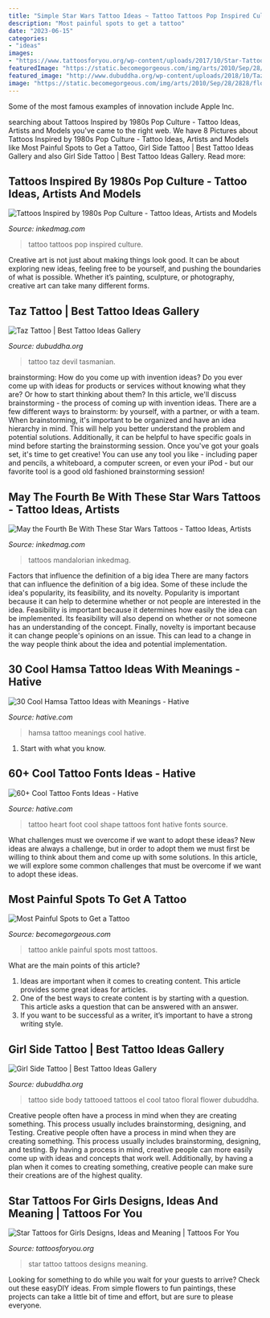 ```yaml
---
title: "Simple Star Wars Tattoo Ideas ~ Tattoo Tattoos Pop Inspired Culture"
description: "Most painful spots to get a tattoo"
date: "2023-06-15"
categories:
- "ideas"
images:
- "https://www.tattoosforyou.org/wp-content/uploads/2017/10/Star-Tattoo-Girl.jpg"
featuredImage: "https://static.becomegorgeous.com/img/arts/2010/Sep/28/2828/flower_tattoo_ankle.jpg"
featured_image: "http://www.dubuddha.org/wp-content/uploads/2018/10/Taz-Tattoo-by-Spendlo-Tattoo-728x910.jpg"
image: "https://static.becomegorgeous.com/img/arts/2010/Sep/28/2828/flower_tattoo_ankle.jpg"
---
```



Some of the most famous examples of innovation include Apple Inc.

	

		
searching about Tattoos Inspired by 1980s Pop Culture - Tattoo Ideas, Artists and Models you've came to the right web. We have 8 Pictures about Tattoos Inspired by 1980s Pop Culture - Tattoo Ideas, Artists and Models like Most Painful Spots to Get a Tattoo, Girl Side Tattoo | Best Tattoo Ideas Gallery and also Girl Side Tattoo | Best Tattoo Ideas Gallery. Read more:
		
    
## Tattoos Inspired By 1980s Pop Culture - Tattoo Ideas, Artists And Models

<img loading=lazy src="https://www.inkedmag.com/.image/t_share/MTU5MDMyOTc2NjM5MzM4MjY0/feature.jpg" onerror="this.onerror=null;this.src='https://tse3.mm.bing.net/th?id=OIP.ypZ8CK-anrDarJnl57mA9gHaHa&amp;pid=15.1';" alt="Tattoos Inspired by 1980s Pop Culture - Tattoo Ideas, Artists and Models">

_Source: inkedmag.com_

>tattoo tattoos pop inspired culture. 

	

Creative art is not just about making things look good. It can be about exploring new ideas, feeling free to be yourself, and pushing the boundaries of what is possible. Whether it’s painting, sculpture, or photography, creative art can take many different forms.

    
## Taz Tattoo | Best Tattoo Ideas Gallery

<img loading=lazy src="http://www.dubuddha.org/wp-content/uploads/2018/10/Taz-Tattoo-by-Spendlo-Tattoo-728x910.jpg" onerror="this.onerror=null;this.src='https://tse1.mm.bing.net/th?id=OIP.z8gz71tz8RMK1bunjcVDhQHaJQ&amp;pid=15.1';" alt="Taz Tattoo | Best Tattoo Ideas Gallery">

_Source: dubuddha.org_

>tattoo taz devil tasmanian. 

	

brainstorming: How do you come up with invention ideas?
Do you ever come up with ideas for products or services without knowing what they are? Or how to start thinking about them? In this article, we'll discuss brainstorming - the process of coming up with invention ideas.
There are a few different ways to brainstorm: by yourself, with a partner, or with a team. When brainstorming, it's important to be organized and have an idea hierarchy in mind. This will help you better understand the problem and potential solutions. Additionally, it can be helpful to have specific goals in mind before starting the brainstorming session. Once you've got your goals set, it's time to get creative! You can use any tool you like - including paper and pencils, a whiteboard, a computer screen, or even your iPod - but our favorite tool is a good old fashioned brainstorming session!

    
## May The Fourth Be With These Star Wars Tattoos - Tattoo Ideas, Artists

<img loading=lazy src="https://www.inkedmag.com/.image/t_share/MTcyMjQ4ODA0NjgxMDY1Njg0/wars.png" onerror="this.onerror=null;this.src='https://tse3.mm.bing.net/th?id=OIP.vx9uYAPfvgjkOsTzXE2r3QHaD4&amp;pid=15.1';" alt="May the Fourth Be With These Star Wars Tattoos - Tattoo Ideas, Artists">

_Source: inkedmag.com_

>tattoos mandalorian inkedmag. 

	

Factors that influence the definition of a big idea
There are many factors that can influence the definition of a big idea. Some of these include the idea's popularity, its feasibility, and its novelty. Popularity is important because it can help to determine whether or not people are interested in the idea. Feasibility is important because it determines how easily the idea can be implemented. Its feasibility will also depend on whether or not someone has an understanding of the concept. Finally, novelty is important because it can change people's opinions on an issue. This can lead to a change in the way people think about the idea and potential implementation.

    
## 30 Cool Hamsa Tattoo Ideas With Meanings - Hative

<img loading=lazy src="https://hative.com/wp-content/uploads/2014/03/hamsa-tattoos/4-hamsa-tattoo-on-back.jpg" onerror="this.onerror=null;this.src='https://tse3.mm.bing.net/th?id=OIP.aaoBEqad6TpLXrXGuICbeAHaHa&amp;pid=15.1';" alt="30 Cool Hamsa Tattoo Ideas with Meanings - Hative">

_Source: hative.com_

>hamsa tattoo meanings cool hative. 

	

1. Start with what you know.

    
## 60+ Cool Tattoo Fonts Ideas - Hative

<img loading=lazy src="https://hative.com/wp-content/uploads/2014/02/font-tattoos/little-heart-shape-foot-tattoo-7.jpg" onerror="this.onerror=null;this.src='https://tse4.mm.bing.net/th?id=OIP.dqSvPpx2V5uS-2DAiCYt5QHaJ4&amp;pid=15.1';" alt="60+ Cool Tattoo Fonts Ideas - Hative">

_Source: hative.com_

>tattoo heart foot cool shape tattoos font hative fonts source. 

	

What challenges must we overcome if we want to adopt these ideas?
New ideas are always a challenge, but in order to adopt them we must first be willing to think about them and come up with some solutions. In this article, we will explore some common challenges that must be overcome if we want to adopt these ideas.

    
## Most Painful Spots To Get A Tattoo

<img loading=lazy src="https://static.becomegorgeous.com/img/arts/2010/Sep/28/2828/flower_tattoo_ankle.jpg" onerror="this.onerror=null;this.src='https://tse2.mm.bing.net/th?id=OIP.Pa7XMMasaSuEohx0846VfwHaJ3&amp;pid=15.1';" alt="Most Painful Spots to Get a Tattoo">

_Source: becomegorgeous.com_

>tattoo ankle painful spots most tattoos. 

	

What are the main points of this article?
1. Ideas are important when it comes to creating content. This article provides some great ideas for articles.
2. One of the best ways to create content is by starting with a question. This article asks a question that can be answered with an answer.
3. If you want to be successful as a writer, it’s important to have a strong writing style.

    
## Girl Side Tattoo | Best Tattoo Ideas Gallery

<img loading=lazy src="http://www.dubuddha.org/wp-content/uploads/2015/11/Girl-Side-Tattoo-by-El-Tattoo.jpg" onerror="this.onerror=null;this.src='https://tse3.mm.bing.net/th?id=OIP.JZn_So8eSef9RUxJ5AGbSgHaHa&amp;pid=15.1';" alt="Girl Side Tattoo | Best Tattoo Ideas Gallery">

_Source: dubuddha.org_

>tattoo side body tattooed tattoos el cool tatoo floral flower dubuddha. 

	

Creative people often have a process in mind when they are creating something. This process usually includes brainstorming, designing, and Testing.
Creative people often have a process in mind when they are creating something. This process usually includes brainstorming, designing, and testing. By having a process in mind, creative people can more easily come up with ideas and concepts that work well. Additionally, by having a plan when it comes to creating something, creative people can make sure their creations are of the highest quality.

    
## Star Tattoos For Girls Designs, Ideas And Meaning | Tattoos For You

<img loading=lazy src="https://www.tattoosforyou.org/wp-content/uploads/2017/10/Star-Tattoo-Girl.jpg" onerror="this.onerror=null;this.src='https://tse4.mm.bing.net/th?id=OIP.3-utuIt-Z3rCVh8DhM8BJwHaJ4&amp;pid=15.1';" alt="Star Tattoos for Girls Designs, Ideas and Meaning | Tattoos For You">

_Source: tattoosforyou.org_

>star tattoo tattoos designs meaning. 

	

Looking for something to do while you wait for your guests to arrive? Check out these easyDIY ideas. From simple flowers to fun paintings, these projects can take a little bit of time and effort, but are sure to please everyone.

